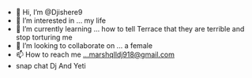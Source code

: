 - 👋 Hi, I’m @Djishere9
- 👀 I’m interested in ... my life
- 🌱 I’m currently learning ... how to tell Terrace that they are terrible and stop torturing me
- 💞️ I’m looking to collaborate on ... a female
- 📫 How to reach me ...marshqlldj918@gmail.com
- snap chat Dj And Yeti 

<!---
Djishere9/Djishere9 is a ✨ special ✨ repository because its `README.md` (this file) appears on your GitHub profile.
You can click the Preview link to take a look at your changes.
--->
